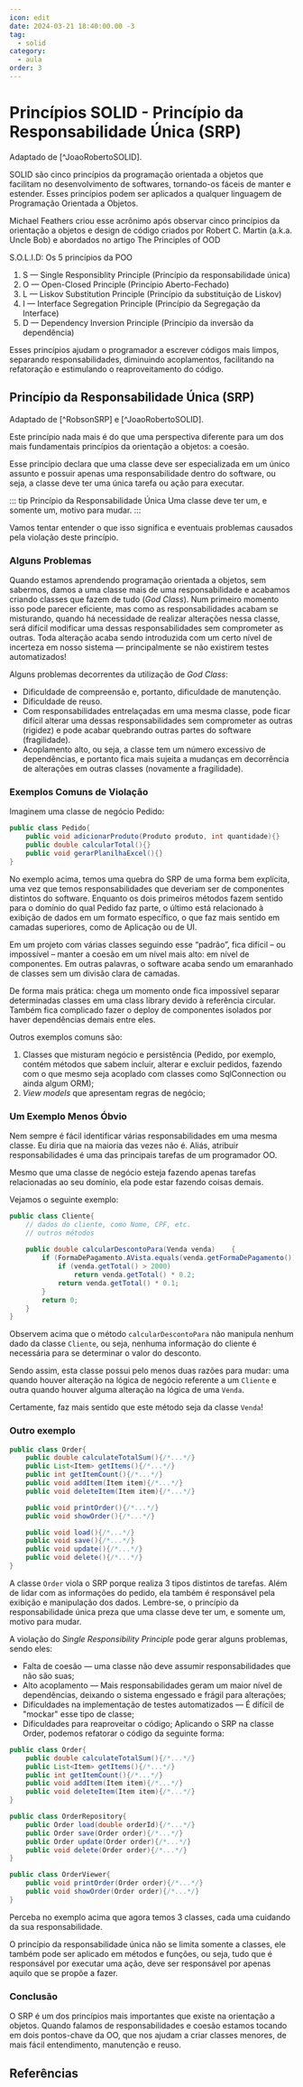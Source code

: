```yaml
---
icon: edit
date: 2024-03-21 18:40:00.00 -3
tag:
  - solid
category:
  - aula
order: 3
---
```


# Princípios SOLID - Princípio da Responsabilidade Única (SRP)

Adaptado de [^JoaoRobertoSOLID].

SOLID são cinco princípios da programação orientada a objetos que facilitam no desenvolvimento de softwares, tornando-os fáceis de manter e estender. Esses princípios podem ser aplicados a qualquer linguagem de Programação Orientada a Objetos.

Michael Feathers criou esse  acrônimo após observar cinco princípios da orientação a objetos e design de código criados por Robert C. Martin (a.k.a. Uncle Bob) e abordados no artigo The Principles of OOD


S.O.L.I.D: Os 5 princípios da POO
1. S — Single Responsiblity Principle (Princípio da responsabilidade única)
1. O — Open-Closed Principle (Princípio Aberto-Fechado)
1. L — Liskov Substitution Principle (Princípio da substituição de Liskov)
1. I — Interface Segregation Principle (Princípio da Segregação da Interface)
1. D — Dependency Inversion Principle (Princípio da inversão da dependência)

Esses princípios ajudam o programador a escrever códigos mais limpos, separando responsabilidades, diminuindo acoplamentos, facilitando na refatoração e estimulando o reaproveitamento do código.

## Princípio da Responsabilidade Única (SRP)

Adaptado de [^RobsonSRP] e [^JoaoRobertoSOLID].

Este princípio nada mais é do que uma perspectiva diferente para um dos mais fundamentais princípios da orientação a objetos: a coesão.

Esse princípio declara que uma classe deve ser especializada em um único assunto e possuir apenas uma responsabilidade dentro do software, ou seja, a classe deve ter uma única tarefa ou ação para executar.

::: tip Princípio da Responsabilidade Única
Uma classe deve ter um, e somente um, motivo para mudar.
:::

Vamos tentar entender o que isso significa e eventuais problemas causados pela violação deste princípio.

### Alguns Problemas


Quando estamos aprendendo programação orientada a objetos, sem sabermos, damos a uma classe mais de uma responsabilidade e acabamos criando classes que fazem de tudo (*God Class*). Num primeiro momento isso pode parecer eficiente, mas como as responsabilidades acabam se misturando, quando há necessidade de realizar alterações nessa classe, será difícil modificar uma dessas responsabilidades sem comprometer as outras. Toda alteração acaba sendo introduzida com um certo nível de incerteza em nosso sistema — principalmente se não existirem testes automatizados!

Alguns problemas decorrentes da utilização de *God Class*:

- Dificuldade de compreensão e, portanto, dificuldade de manutenção.
- Dificuldade de reuso.
- Com responsabilidades entrelaçadas em uma mesma classe, pode ficar difícil alterar uma dessas responsabilidades sem comprometer as outras (rigidez) e pode acabar quebrando outras partes do software (fragilidade).
- Acoplamento alto, ou seja, a classe tem um número excessivo de dependências, e portanto fica mais sujeita a mudanças em decorrência de alterações em outras classes (novamente a fragilidade).

### Exemplos Comuns de Violação

Imaginem uma classe de negócio Pedido:

```java
public class Pedido{
    public void adicionarProduto(Produto produto, int quantidade){}
    public double calcularTotal(){}
    public void gerarPlanilhaExcel(){}
}
```

No exemplo acima, temos uma quebra do SRP de uma forma bem explícita, uma vez que temos responsabilidades que deveriam ser de componentes distintos do software. Enquanto os dois primeiros métodos fazem sentido para o domínio do qual Pedido faz parte, o último está relacionado à exibição de dados em um formato específico, o que faz mais sentido em camadas superiores, como de Aplicação ou de UI.

Em um projeto com várias classes seguindo esse “padrão”, fica difícil – ou impossível – manter a coesão em um nível mais alto: em nível de componentes. Em outras palavras, o software acaba sendo um emaranhado de classes sem um divisão clara de camadas.

De forma mais prática: chega um momento onde fica impossível separar determinadas classes em uma class library devido à referência circular. Também fica complicado fazer o deploy de componentes isolados por haver dependências demais entre eles.

Outros exemplos comuns são: 
  1. Classes que misturam negócio e persistência (Pedido, por exemplo, contém métodos que sabem incluir, alterar e excluir pedidos, fazendo com o que mesmo seja acoplado com classes como SqlConnection ou ainda algum ORM); 
  1. *View models* que apresentam regras de negócio;

### Um Exemplo Menos Óbvio

Nem sempre é fácil identificar várias responsabilidades em uma mesma classe. Eu diria que na maioria das vezes não é. Aliás, atribuir responsabilidades é uma das principais tarefas de um programador OO.

Mesmo que uma classe de negócio esteja fazendo apenas tarefas relacionadas ao seu domínio, ela pode estar fazendo coisas demais.

Vejamos o seguinte exemplo:
```java
public class Cliente{
    // dados do cliente, como Nome, CPF, etc.
    // outros métodos
 
    public double calcularDescontoPara(Venda venda)    {
        if (FormaDePagamento.AVista.equals(venda.getFormaDePagamento()){
            if (venda.getTotal() > 2000)
                return venda.getTotal() * 0.2;
            return venda.getTotal() * 0.1;
        }
        return 0;
    }
}
```
Observem acima que o método `calcularDescontoPara` não manipula nenhum dado da classe `Cliente`, ou seja, nenhuma informação do cliente é necessária para se determinar o valor do desconto.

Sendo assim, esta classe possui pelo menos duas razões para mudar: uma quando houver alteração na lógica de negócio referente a um `Cliente` e outra quando houver alguma alteração na lógica de uma `Venda`.

Certamente, faz mais sentido que este método seja da classe `Venda`!

### Outro exemplo

```java
public class Order{
    public double calculateTotalSum(){/*...*/}
    public List<Item> getItems(){/*...*/}
    public int getItemCount(){/*...*/}
    public void addItem(Item item){/*...*/}
    public void deleteItem(Item item){/*...*/}

    public void printOrder(){/*...*/}
    public void showOrder(){/*...*/}

    public void load(){/*...*/}
    public void save(){/*...*/}
    public void update(){/*...*/}
    public void delete(){/*...*/}
}
```

A classe `Order` viola o SRP porque realiza 3 tipos distintos de tarefas. Além de lidar com as informações do pedido, ela também é responsável pela exibição e manipulação dos dados. Lembre-se, o princípio da responsabilidade única preza que uma classe deve ter um, e somente um, motivo para mudar.

A violação do _Single Responsibility Principle_ pode gerar alguns problemas, sendo eles:
- Falta de coesão — uma classe não deve assumir responsabilidades que não são suas;
- Alto acoplamento — Mais responsabilidades geram um maior nível de dependências, deixando o sistema engessado e frágil para alterações;
- Dificuldades na implementação de testes automatizados — É difícil de "mockar" esse tipo de classe;
- Dificuldades para reaproveitar o código;
Aplicando o SRP na classe Order, podemos refatorar o código da seguinte forma:

```java
public class Order{
    public double calculateTotalSum(){/*...*/}
    public List<Item> getItems(){/*...*/}
    public int getItemCount(){/*...*/}
    public void addItem(Item item){/*...*/}
    public void deleteItem(Item item){/*...*/}
}

public class OrderRepository{
    public Order load(double orderId){/*...*/}
    public Order save(Order order){/*...*/}
    public Order update(Order order){/*...*/}
    public void delete(Order order){/*...*/}
}

public class OrderViewer{
    public void printOrder(Order order){/*...*/}
    public void showOrder(Order order){/*...*/}
}
```

Perceba no exemplo acima que agora temos 3 classes, cada uma cuidando da sua responsabilidade.

O princípio da responsabilidade única não se limita somente a classes, ele também pode ser aplicado em métodos e funções, ou seja, tudo que é responsável por executar uma ação, deve ser responsável por apenas aquilo que se propõe a fazer.


### Conclusão

O SRP é um dos princípios mais importantes que existe na orientação a objetos. Quando falamos de responsabilidades e coesão estamos tocando em dois pontos-chave da OO, que nos ajudam a criar classes menores, de mais fácil entendimento, manutenção e reuso.


## Referências

<!-- @include: ../bib/bib.md -->